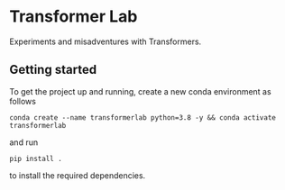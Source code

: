 # Transformer Lab

Experiments and misadventures with Transformers.

## Getting started

To get the project up and running, create a new conda environment as follows

```
conda create --name transformerlab python=3.8 -y && conda activate transformerlab
```

and run

```
pip install .
```

to install the required dependencies.



